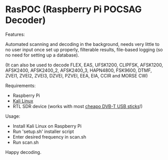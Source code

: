# RasPOC (Raspberry Pi POCSAG Decoder)

Features: 

Automated scanning and decoding in the background, needs very little to no user input once set up properly, filterable results, file-based logging (so no need for setting up a database).

(It can also be used to decode FLEX, EAS, UFSK1200, CLIPFSK, AFSK1200, AFSK2400, AFSK2400_2, AFSK2400_3, HAPN4800, FSK9600, DTMF, ZVEI1, ZVEI2, ZVEI3, DZVEI, PZVEI, EEA, EIA, CCIR and MORSE CW)

Requirements:

+ Raspberry Pi
+ [Kali Linux](https://www.offensive-security.com/kali-linux-arm-images/)
+ RTL SDR device (works with most [cheapo DVB-T USB sticks](http://www.ebay.com/sch/i.html?_from=R40&_sacat=0&LH_BIN=1&_nkw=rtl2832u&_sop=15)!)

Usage: 

+ Install Kali Linux on Raspberry Pi
+ Run 'setup.sh' installer script
+ Enter desired frequency in scan.sh
+ Run scan.sh

Happy decoding.
